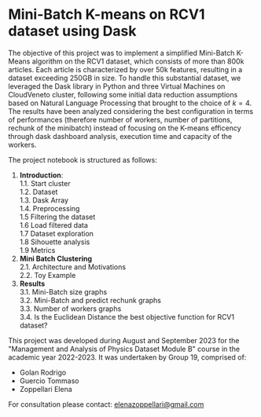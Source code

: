 # Mini-Batch K-means on RCV1 dataset using Dask

The objective of this project was to implement a simplified Mini-Batch K-Means algorithm on the RCV1 dataset, which consists of more than 800k articles. Each article is characterized by over 50k features, resulting in a dataset exceeding 250GB in size. To handle this substantial dataset, we leveraged the Dask library in Python and three Virtual Machines on CloudVeneto cluster, following some initial data reduction assumptions based on Natural Language Processing that brought to the choice of $k=4$. The results have been analyzed considering the best configuration in terms of performances (therefore number of workers, number of partitions, rechunk of the minibatch) instead of focusing on the K-means efficency through dask dashboard analysis, execution time and capacity of the workers.

The project notebook is structured as follows:
1. **Introduction**:<br>
    1.1. Start cluster<br>
    1.2. Dataset<br>
    1.3. Dask Array<br>
    1.4. Preprocessing<br>
    1.5  Filtering the dataset <br>
    1.6  Load filtered data<br>
    1.7  Dataset exploration<br>
    1.8  Sihouette analysis<br>
    1.9  Metrics<br>
2. **Mini Batch Clustering**<br>
    2.1. Architecture and Motivations<br>
    2.2. Toy Example<br>
3. **Results**<br>
    3.1. Mini-Batch size graphs<br>
    3.2. Mini-Batch and predict rechunk graphs<br>
    3.3. Number of workers graphs<br>
    3.4. Is the Euclidean Distance the best objective function for RCV1 dataset?<br>

This project was developed during August and September 2023 for the "Management and Analysis of Physics Dataset Module B" course in the academic year 2022-2023. It was undertaken by Group 19, comprised of:
* Golan Rodrigo
* Guercio Tommaso
* Zoppellari Elena

For consultation please contact: elenazoppellari@gmail.com
